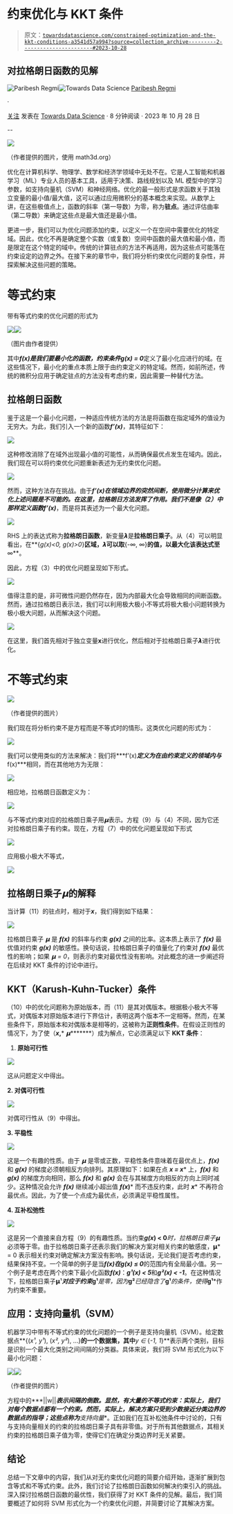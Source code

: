 # 约束优化与 KKT 条件

> 原文：[`towardsdatascience.com/constrained-optimization-and-the-kkt-conditions-a3541d57a994?source=collection_archive---------2-----------------------#2023-10-28`](https://towardsdatascience.com/constrained-optimization-and-the-kkt-conditions-a3541d57a994?source=collection_archive---------2-----------------------#2023-10-28)

## 对拉格朗日函数的见解

[](https://paribeshregmi.medium.com/?source=post_page-----a3541d57a994--------------------------------)![Paribesh Regmi](https://paribeshregmi.medium.com/?source=post_page-----a3541d57a994--------------------------------)[](https://towardsdatascience.com/?source=post_page-----a3541d57a994--------------------------------)![Towards Data Science](https://towardsdatascience.com/?source=post_page-----a3541d57a994--------------------------------) [Paribesh Regmi](https://paribeshregmi.medium.com/?source=post_page-----a3541d57a994--------------------------------)

·

[关注](https://medium.com/m/signin?actionUrl=https%3A%2F%2Fmedium.com%2F_%2Fsubscribe%2Fuser%2Fe15368282264&operation=register&redirect=https%3A%2F%2Ftowardsdatascience.com%2Fconstrained-optimization-and-the-kkt-conditions-a3541d57a994&user=Paribesh+Regmi&userId=e15368282264&source=post_page-e15368282264----a3541d57a994---------------------post_header-----------) 发表在 [Towards Data Science](https://towardsdatascience.com/?source=post_page-----a3541d57a994--------------------------------) · 8 分钟阅读 · 2023 年 10 月 28 日 [](https://medium.com/m/signin?actionUrl=https%3A%2F%2Fmedium.com%2F_%2Fvote%2Ftowards-data-science%2Fa3541d57a994&operation=register&redirect=https%3A%2F%2Ftowardsdatascience.com%2Fconstrained-optimization-and-the-kkt-conditions-a3541d57a994&user=Paribesh+Regmi&userId=e15368282264&source=-----a3541d57a994---------------------clap_footer-----------)

--

[](https://medium.com/m/signin?actionUrl=https%3A%2F%2Fmedium.com%2F_%2Fbookmark%2Fp%2Fa3541d57a994&operation=register&redirect=https%3A%2F%2Ftowardsdatascience.com%2Fconstrained-optimization-and-the-kkt-conditions-a3541d57a994&source=-----a3541d57a994---------------------bookmark_footer-----------)![](img/a66337b86cce4b5a7cb921d37dff75a2.png)

（作者提供的图片，使用 math3d.org）

优化在计算机科学、物理学、数学和经济学领域中无处不在。它是人工智能和机器学习（ML）专业人员的基本工具，适用于决策、路线规划以及 ML 模型中的学习参数，如支持向量机（SVM）和神经网络。优化的最一般形式是求函数关于其独立变量的最小值/最大值，这可以通过应用微积分的基本概念来实现。从数学上讲，在这些极值点上，函数的斜率（第一导数）为零，称为**驻点**。通过评估曲率（第二导数）来确定这些点是最大值还是最小值。

更进一步，我们可以为优化问题添加约束，以定义一个在空间中需要优化的特定域。因此，优化不再是确定整个实数（或复数）空间中函数的最大值和最小值，而是限定在这个特定的域中。传统的计算驻点的方法不再适用，因为这些点可能落在约束设定的边界之外。在接下来的章节中，我们将分析约束优化问题的复杂性，并探索解决这些问题的策略。

# 等式约束

带有等式约束的优化问题的形式为

![](img/be3d18155635f94c7943f64fc8f75302.png)![](img/39cd92a7560c84ee0f809668b10ffb8d.png)

（图片由作者提供）

其中***f(x)***是我们要最小化的函数，约束条件***g(x) = 0***定义了最小化应进行的域。在这些情况下，最小化的重点本质上限于由约束定义的特定域。然而，如前所述，传统的微积分应用于确定驻点的方法没有考虑约束，因此需要一种替代方法。

## 拉格朗日函数

鉴于这是一个最小化问题，一种适应传统方法的方法是将函数在指定域外的值设为无穷大。为此，我们引入一个新的函数***f’(x)***，其特征如下：

![](img/b22426dece319578bcb88fab60ecbeba.png)

这种修改消除了在域外出现最小值的可能性，从而确保最优点发生在域内。因此，我们现在可以将约束优化问题重新表述为无约束优化问题。

![](img/c9b8158a8acdfb48e099bda35fdf1787.png)

然而，这种方法存在挑战。由于***f’(x)***在领域边界的突然间断，使用微分计算来优化上述问题是不可能的。在这里，拉格朗日方法发挥了作用。我们不是像（2）中那样定义函数***f’(x)***，而是将其表述为一个最大化问题。

![](img/019d487cce97c2bec7684cf3531e86e4.png)

RHS 上的表达式称为**拉格朗日函数**，新变量𝞴是**拉格朗日乘子**。从（4）可以明显看出，在**{*g(x)<0, g(x)>0*}**区域，𝞴可以取**{-∞, ∞}**的值，以最大化该表达式至**∞**。

因此，方程（3）中的优化问题呈现如下形式。

![](img/6203dcec8513faf805b7d41fcfe94d9a.png)

值得注意的是，非可微性问题仍然存在，因为内部最大化会导致相同的间断函数。然而，通过拉格朗日表示法，我们可以利用极大极小不等式将极大极小问题转换为极小极大问题，从而解决这个问题。

![](img/eccf3a2e7de206ad9e303b9de5f657a1.png)

在这里，我们首先相对于独立变量**x**进行优化，然后相对于拉格朗日乘子𝞴进行优化。

# 不等式约束

![](img/7796e3a469b422e11f83a9349e47363e.png)

（作者提供的图片）

我们现在将分析约束不是方程而是不等式时的情形。这类优化问题的形式为：

![](img/4831bd2ddfa59da35234f95667b35a15.png)

我们可以使用类似的方法来解决：我们将***f’(x)***定义为在由约束定义的领域内与***f(x)***相同，而在其他地方为无限：

![](img/46ce5189dfaf941bedee284bcb3e0d65.png)

相应地，拉格朗日函数定义为：

![](img/38a60c9d79adefa382829f487f307979.png)

与不等式约束对应的拉格朗日乘子用*𝝻*表示。方程（9）与（4）不同，因为它还对拉格朗日乘子有约束。现在，方程（7）中的优化问题呈现如下形式

![](img/109ad31ca255673bd62ff14059b457a8.png)

应用极小极大不等式，

![](img/e71552a27a584fc1b3a01c304bd84e0e.png)

## 拉格朗日乘子***𝝻***的解释

当计算（11）的驻点时，相对于***x***，我们得到如下结果：

![](img/aec23980b036a3e6d3d1b36ed02e2c20.png)

拉格朗日乘子 *𝝻* 是 ***f(x)*** 的斜率与约束 ***g(x)*** 之间的比率。这本质上表示了 ***f(x)*** 最优值对约束 ***g(x)*** 的敏感性。换句话说，拉格朗日乘子的值量化了约束对 ***f(x)*** 最优性的影响；如果 *𝝻 = 0*，则表示约束对最优性没有影响。对此概念的进一步阐述将在后续对 KKT 条件的讨论中进行。

## KKT（Karush-Kuhn-Tucker）条件

（10）中的优化问题称为原始版本，而（11）是其对偶版本。根据极小极大不等式，对偶版本对原始版本进行下界估计，表明这两个版本不一定相等。然而，在某些条件下，原始版本和对偶版本是相等的，这被称为**正则性条件**。在假设正则性的情况下，为了使（***x*,*** *𝝻********）成为解点，它必须满足以下 **KKT 条件**：

1.  **原始可行性**

![](img/caa5bd299b67243130ee2e8d5f138dcd.png)

这从问题定义中得出。

**2\. 对偶可行性**

![](img/55996cbdf99904b677f11cb6a3c105df.png)

对偶可行性从（9）中得出。

**3\. 平稳性**

![](img/8eeaafe5e1bda2d60579cbd57838f17f.png)

这是一个有趣的性质。由于 *𝝻* 是零或正数，平稳性条件意味着在最优点上，***f(x)*** 和 ***g(x)*** 的梯度必须朝相反方向排列。其原理如下：如果在点 ***x = x**** 上，***f(x)*** 和 ***g(x)*** 的梯度方向相同，那么 ***f(x)*** 和 ***g(x)*** 会在与其梯度方向相反的方向上同时减少。这种情况会允许 ***f(x)*** 继续减小超出值 ***f(x*)*** 而不违反约束，此时 ***x**** 不再符合最优点。因此，为了使一个点成为最优点，必须满足平稳性属性。

**4\. 互补松弛性**

![](img/9be1045e3e15f10153bf7197e910e968.png)

这是另一个直接来自方程（9）的有趣性质。当约束***g(x*) < 0***时，拉格朗日乘子𝝻*必须等于零。由于拉格朗日乘子还表示我们的解决方案对相关约束的敏感度，𝝻* = 0 表示相关约束对确定解决方案没有影响。换句话说，无论我们是否考虑约束，结果保持不变。一个简单的例子是当***f(x)***在***g(x) ≤ 0***的范围内有全局最小值。另一个例子是考虑在两个约束下最小化函数***f(x)***：***g¹(x) < 5***和***g²(x) < -1***。在这种情况下，拉格朗日乘子𝝻¹*****对应于约束***g¹***是零，因为***g²***已经隐含了***g¹***的条件，使得***g¹***作为约束不重要。

## 应用：支持向量机（SVM）

机器学习中带有不等式约束的优化问题的一个例子是支持向量机（SVM）。给定数据点**{(*x¹, y¹*), (*x², y²*), …}**的一个数据集，其中***y ∈* {*-1, 1*}**表示两个类别，目标是识别一个最大化类别之间间隔的分类器。具体来说，我们将 SVM 形式化为以下最小化问题：

![](img/41e51eabb50c4437e7a21eeeb38d93a7.png)![](img/97d0afa5a091924522bfb33811228aa4.png)

（作者提供的图片）

方程中的***||w||***表示间隔的倒数。显然，有大量的不等式约束：实际上，我们对每个数据点都有一个约束。然而，实际上，解决方案只受到少数接近分类边界的数据点的指导；这些点称为**支持向量**。正如我们在互补松弛条件中讨论的，只有与支持向量相关的约束的拉格朗日乘子具有非零值。对于所有其他数据点，其相关约束的拉格朗日乘子值为零，使得它们在确定分类边界时无关紧要。

## 结论

总结一下文章中的内容，我们从对无约束优化问题的简要介绍开始，逐渐扩展到包含等式和不等式约束。此外，我们讨论了拉格朗日函数如何解决约束引入的挑战。深入探讨拉格朗日函数的最优性，我们获得了对 KKT 条件的见解。最后，我们简要概述了如何将 SVM 形式化为一个约束优化问题，并简要讨论了其解决方案。
